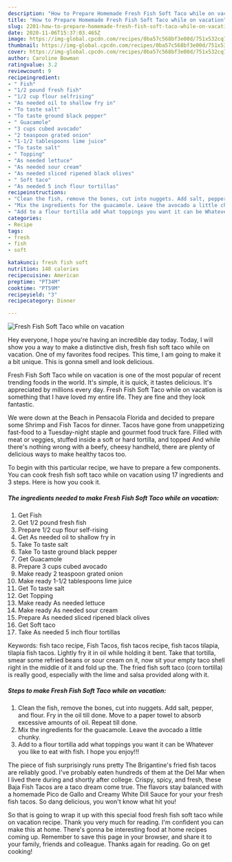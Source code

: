 ```yaml
---
description: "How to Prepare Homemade Fresh Fish Soft Taco while on vacation"
title: "How to Prepare Homemade Fresh Fish Soft Taco while on vacation"
slug: 2201-how-to-prepare-homemade-fresh-fish-soft-taco-while-on-vacation
date: 2020-11-06T15:37:03.465Z
image: https://img-global.cpcdn.com/recipes/0ba57c568bf3e00d/751x532cq70/fresh-fish-soft-taco-while-on-vacation-recipe-main-photo.jpg
thumbnail: https://img-global.cpcdn.com/recipes/0ba57c568bf3e00d/751x532cq70/fresh-fish-soft-taco-while-on-vacation-recipe-main-photo.jpg
cover: https://img-global.cpcdn.com/recipes/0ba57c568bf3e00d/751x532cq70/fresh-fish-soft-taco-while-on-vacation-recipe-main-photo.jpg
author: Caroline Bowman
ratingvalue: 3.2
reviewcount: 9
recipeingredient:
- " Fish"
- "1/2 pound fresh fish"
- "1/2 cup flour selfrising"
- "As needed oil to shallow fry in"
- "To taste salt"
- "To taste ground black pepper"
- " Guacamole"
- "3 cups cubed avocado"
- "2 teaspoon grated onion"
- "1-1/2 tablespoons lime juice"
- "To taste salt"
- " Topping"
- "As needed lettuce"
- "As needed sour cream"
- "As needed sliced ripened black olives"
- " Soft taco"
- "As needed 5 inch flour tortillas"
recipeinstructions:
- "Clean the fish, remove the bones, cut into nuggets. Add salt, pepper, and flour. Fry in the oil till done. Move to a paper towel to absorb excessive amounts of oil. Repeat till done."
- "Mix the ingredients for the guacamole. Leave the avocado a little chunky."
- "Add to a flour tortilla add what toppings you want it can be Whatever you like to eat with fish. I hope you enjoy!!!"
categories:
- Recipe
tags:
- fresh
- fish
- soft

katakunci: fresh fish soft 
nutrition: 148 calories
recipecuisine: American
preptime: "PT34M"
cooktime: "PT59M"
recipeyield: "3"
recipecategory: Dinner

---
```



![Fresh Fish Soft Taco while on vacation](https://img-global.cpcdn.com/recipes/0ba57c568bf3e00d/751x532cq70/fresh-fish-soft-taco-while-on-vacation-recipe-main-photo.jpg)

Hey everyone, I hope you're having an incredible day today. Today, I will show you a way to make a distinctive dish, fresh fish soft taco while on vacation. One of my favorites food recipes. This time, I am going to make it a bit unique. This is gonna smell and look delicious.

Fresh Fish Soft Taco while on vacation is one of the most popular of recent trending foods in the world. It's simple, it is quick, it tastes delicious. It's appreciated by millions every day. Fresh Fish Soft Taco while on vacation is something that I have loved my entire life. They are fine and they look fantastic.

We were down at the Beach in Pensacola Florida and decided to prepare some Shrimp and Fish Tacos for dinner. Tacos have gone from unappetizing fast-food to a Tuesday-night staple and gourmet food truck fare. Filled with meat or veggies, stuffed inside a soft or hard tortilla, and topped And while there&#39;s nothing wrong with a beefy, cheesy handheld, there are plenty of delicious ways to make healthy tacos too.


To begin with this particular recipe, we have to prepare a few components. You can cook fresh fish soft taco while on vacation using 17 ingredients and 3 steps. Here is how you cook it.

<!--inarticleads1-->

##### The ingredients needed to make Fresh Fish Soft Taco while on vacation:

1. Get  Fish
1. Get 1/2 pound fresh fish
1. Prepare 1/2 cup flour self-rising
1. Get As needed oil to shallow fry in
1. Take To taste salt
1. Take To taste ground black pepper
1. Get  Guacamole
1. Prepare 3 cups cubed avocado
1. Make ready 2 teaspoon grated onion
1. Make ready 1-1/2 tablespoons lime juice
1. Get To taste salt
1. Get  Topping
1. Make ready As needed lettuce
1. Make ready As needed sour cream
1. Prepare As needed sliced ripened black olives
1. Get  Soft taco
1. Take As needed 5 inch flour tortillas


Keywords: fish taco recipe, Fish Tacos, fish tacos recipe, fish tacos tilapia, tilapia fish tacos. Lightly fry it in oil while holding it bent. Take that tortilla, smear some refried beans or sour cream on it, now sit your empty taco shell right in the middle of it and fold up the. The fried fish soft taco (corn tortilla) is really good, especially with the lime and salsa provided along with it. 

<!--inarticleads2-->

##### Steps to make Fresh Fish Soft Taco while on vacation:

1. Clean the fish, remove the bones, cut into nuggets. Add salt, pepper, and flour. Fry in the oil till done. Move to a paper towel to absorb excessive amounts of oil. Repeat till done.
1. Mix the ingredients for the guacamole. Leave the avocado a little chunky.
1. Add to a flour tortilla add what toppings you want it can be Whatever you like to eat with fish. I hope you enjoy!!!


The piece of fish surprisingly runs pretty The Brigantine&#39;s fried fish tacos are reliably good. I&#39;ve probably eaten hundreds of them at the Del Mar when I lived there during and shortly after college. Crispy, spicy, and fresh, these Baja Fish Tacos are a taco dream come true. The flavors stay balanced with a homemade Pico de Gallo and Creamy White Dill Sauce for your your fresh fish tacos. So dang delicious, you won&#39;t know what hit you! 

So that is going to wrap it up with this special food fresh fish soft taco while on vacation recipe. Thank you very much for reading. I'm confident you can make this at home. There's gonna be interesting food at home recipes coming up. Remember to save this page in your browser, and share it to your family, friends and colleague. Thanks again for reading. Go on get cooking!

